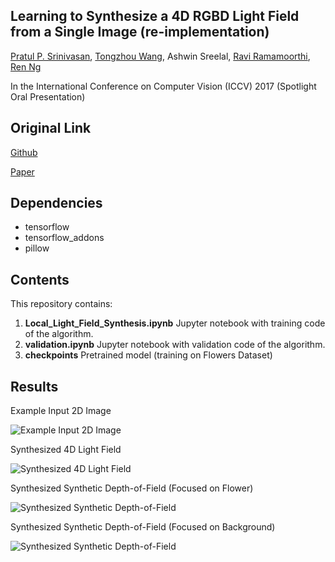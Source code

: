 ## Learning to Synthesize a 4D RGBD Light Field from a Single Image (re-implementation)

[Pratul P. Srinivasan](https://people.eecs.berkeley.edu/~pratul/), [Tongzhou Wang](https://ssnl.github.io/), Ashwin Sreelal, [Ravi Ramamoorthi](http://cseweb.ucsd.edu/~ravir/), [Ren Ng](http://www.eecs.berkeley.edu/Faculty/Homepages/yirenng.html/)

In the International Conference on Computer Vision (ICCV) 2017 (Spotlight Oral Presentation)
## Original Link
[Github](https://github.com/pratulsrinivasan/Local_Light_Field_Synthesis)

[Paper](https://arxiv.org/abs/1708.03292)

## Dependencies
- tensorflow
- tensorflow_addons
- pillow

## Contents

This repository contains:
1) **Local_Light_Field_Synthesis.ipynb** Jupyter notebook with training code of the algorithm. 
1) **validation.ipynb** Jupyter notebook with validation code of the algorithm. 
1) **checkpoints** Pretrained model (training on Flowers Dataset)


## Results 
Example Input 2D Image

![Example Input 2D Image](https://people.eecs.berkeley.edu/~pratul/lf_synthesis/central.png)

Synthesized 4D Light Field

![Synthesized 4D Light Field](https://people.eecs.berkeley.edu/~pratul/lf_synthesis/pred.gif)

Synthesized Synthetic Depth-of-Field (Focused on Flower)

![Synthesized Synthetic Depth-of-Field](https://people.eecs.berkeley.edu/~pratul/lf_synthesis/full.png)


Synthesized Synthetic Depth-of-Field (Focused on Background)

![Synthesized Synthetic Depth-of-Field](https://people.eecs.berkeley.edu/~pratul/lf_synthesis/full2.png)
